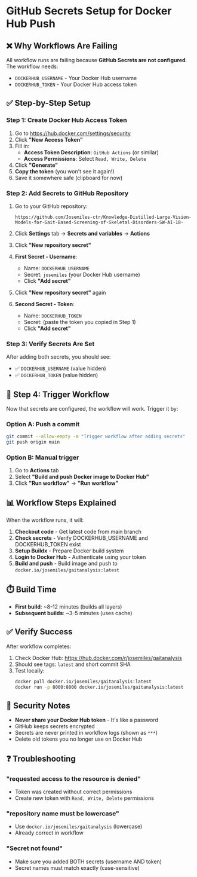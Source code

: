 # GitHub Secrets Setup for Docker Hub Push

## ❌ Why Workflows Are Failing

All workflow runs are failing because **GitHub Secrets are not configured**. The workflow needs:
- `DOCKERHUB_USERNAME` - Your Docker Hub username
- `DOCKERHUB_TOKEN` - Your Docker Hub access token

## ✅ Step-by-Step Setup

### Step 1: Create Docker Hub Access Token

1. Go to https://hub.docker.com/settings/security
2. Click **"New Access Token"**
3. Fill in:
   - **Access Token Description**: `GitHub Actions` (or similar)
   - **Access Permissions**: Select `Read, Write, Delete`
4. Click **"Generate"**
5. **Copy the token** (you won't see it again!)
6. Save it somewhere safe (clipboard for now)

### Step 2: Add Secrets to GitHub Repository

1. Go to your GitHub repository: 
   ```
   https://github.com/Josemiles-ctr/Knowledge-Distilled-Large-Vision-Models-for-Gait-Based-Screening-of-Skeletal-Disorders-SW-AI-18-
   ```

2. Click **Settings** tab → **Secrets and variables** → **Actions**

3. Click **"New repository secret"**

4. **First Secret - Username**:
   - Name: `DOCKERHUB_USERNAME`
   - Secret: `josemiles` (your Docker Hub username)
   - Click **"Add secret"**

5. Click **"New repository secret"** again

6. **Second Secret - Token**:
   - Name: `DOCKERHUB_TOKEN`
   - Secret: (paste the token you copied in Step 1)
   - Click **"Add secret"**

### Step 3: Verify Secrets Are Set

After adding both secrets, you should see:
- ✅ `DOCKERHUB_USERNAME` (value hidden)
- ✅ `DOCKERHUB_TOKEN` (value hidden)

## 🚀 Step 4: Trigger Workflow

Now that secrets are configured, the workflow will work. Trigger it by:

### Option A: Push a commit
```bash
git commit --allow-empty -m "Trigger workflow after adding secrets"
git push origin main
```

### Option B: Manual trigger
1. Go to **Actions** tab
2. Select **"Build and push Docker image to Docker Hub"**
3. Click **"Run workflow"** → **"Run workflow"**

## 📊 Workflow Steps Explained

When the workflow runs, it will:

1. **Checkout code** - Get latest code from main branch
2. **Check secrets** - Verify DOCKERHUB_USERNAME and DOCKERHUB_TOKEN exist
3. **Setup Buildx** - Prepare Docker build system
4. **Login to Docker Hub** - Authenticate using your token
5. **Build and push** - Build image and push to `docker.io/josemiles/gaitanalysis:latest`

## ⏱️ Build Time

- **First build**: ~8-12 minutes (builds all layers)
- **Subsequent builds**: ~3-5 minutes (uses cache)

## ✅ Verify Success

After workflow completes:

1. Check Docker Hub: https://hub.docker.com/r/josemiles/gaitanalysis
2. Should see tags: `latest` and short commit SHA
3. Test locally:
   ```bash
   docker pull docker.io/josemiles/gaitanalysis:latest
   docker run -p 8000:8000 docker.io/josemiles/gaitanalysis:latest
   ```

## 🔐 Security Notes

- **Never share your Docker Hub token** - It's like a password
- GitHub keeps secrets encrypted
- Secrets are never printed in workflow logs (shown as `***`)
- Delete old tokens you no longer use on Docker Hub

## ❓ Troubleshooting

### "requested access to the resource is denied"
- Token was created without correct permissions
- Create new token with `Read, Write, Delete` permissions

### "repository name must be lowercase"
- Use `docker.io/josemiles/gaitanalysis` (lowercase)
- Already correct in workflow

### "Secret not found"
- Make sure you added BOTH secrets (username AND token)
- Secret names must match exactly (case-sensitive)

